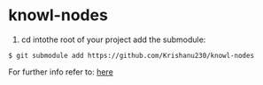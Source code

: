 # knowl-nodes
1. cd intothe root of your project add the submodule: 
```
$ git submodule add https://github.com/Krishanu230/knowl-nodes
```

For further info refer to: [here](https://git-scm.com/book/en/v2/Git-Tools-Submodules)
  
